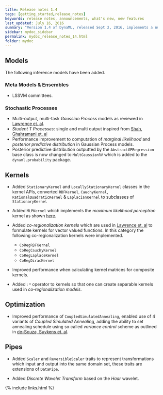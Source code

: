 ```yaml
---
title: Release notes 1.4
tags: [getting_started,release_notes]
keywords: release notes, announcements, what's new, new features
last_updated: July 16, 2016
summary: "Version 1.4 of DynaML, released Sept 2, 2016, implements a number of new models (multi-output GP, student T process, random variables, etc) and features (Variance control for CSA, etc)."
sidebar: mydoc_sidebar
permalink: mydoc_release_notes_14.html
folder: mydoc
---
```


## Models

The following inference models have been added.

### Meta Models & Ensembles

* LSSVM committees.

### Stochastic Processes

* Multi-output, multi-task _Gaussian Process_ models as reviewed in [Lawrence et. al](https://arxiv.org/abs/1106.6251).
* _Student T Processes_: single and multi output inspired from [Shah, Ghahramani et. al](https://www.cs.cmu.edu/~andrewgw/tprocess.pdf)
* Performance improvement to computation of _marginal likelihood_ and _posterior predictive distribution_ in Gaussian Process models.
* Posterior predictive distribution outputted by the ```AbstractGPRegression``` base class is now changed to ```MultGaussianRV``` which is added to the ```dynaml.probability``` package.

## Kernels

* Added ```StationaryKernel``` and ```LocallyStationaryKernel``` classes in the kernel APIs, converted ```RBFKernel```, ```CauchyKernel```, ```RationalQuadraticKernel``` & ```LaplacianKernel``` to subclasses of ```StationaryKernel```

* Added ```MLPKernel``` which implements the _maximum likelihood perceptron_ kernel as shown [here](http://gpss.cc/gpuqss16/slides/gp_gpss16_session2.pdf).

* Added _co-regionalization kernels_ which are used in [Lawrence et. al](https://arxiv.org/abs/1106.6251) to formulate kernels for vector valued functions. In this category the following co-regionalization kernels were implemented.
  - ```CoRegRBFKernel```
  - ```CoRegCauchyKernel```
  - ```CoRegLaplaceKernel```
  - ```CoRegDiracKernel```

* Improved performance when calculating kernel matrices for composite kernels.

* Added ```:*``` operator to kernels so that one can create separable kernels used in _co-regionalization models_.

## Optimization

* Improved performance of ```CoupledSimulatedAnnealing```, enabled use of 4 variants of _Coupled Simulated Annealing_, adding the ability to set annealing schedule using so called _variance control_ scheme as outlined in [de-Souza, Suykens et. al](ftp://ftp.esat.kuleuven.be/sista/sdesouza/papers/CSA2009accepted.pdf).

## Pipes

* Added ```Scaler``` and ```ReversibleScaler``` traits to represent transformations which input and output into the same domain set, these traits are extensions of ```DataPipe```.

* Added _Discrete Wavelet Transform_ based on the _Haar_ wavelet.

{% include links.html %}
